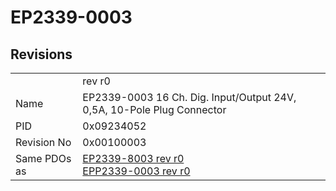# EP2339-0003

## Revisions
<table>
<tr>
<td></td>
<td>rev r0</td>
</tr>
<tr>
<td>Name</td>
<td>EP2339-0003 16 Ch. Dig. Input/Output 24V, 0,5A, 10-Pole Plug Connector</td>
</tr>
<tr>
<td>PID</td>
<td>0x09234052</td>
</tr>
<tr>
<td>Revision No</td>
<td>0x00100003</td>
</tr>
<tr>
<td>Same PDOs as</td>
<td><a href="EP2339-8003.md">EP2339-8003 rev r0</a><br/><a href="EPP2339-0003.md">EPP2339-0003 rev r0</a></td>
</tr>
</table>
